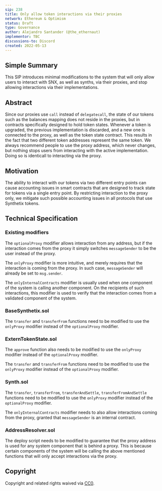 ```yaml
---
sip: 238
title: Only allow token interactions via their proxies
network: Ethereum & Optimism
status: Draft
type: Governance
author: Alejandro Santander (@the_ethernaut)
implementor: TBC
discussions-to: Discord
created: 2022-05-13
---
```


## Simple Summary

This SIP introduces minimal modifications to the system that will only allow users to interact with SNX, as well as synths, via their proxies, and stop allowing interactions via their implementations.

## Abstract

Since our proxies use `call` instead of `delegatecall`, the state of our tokens such as the balances mapping does not reside in the proxies, but in contracts specifically designed to hold token states. Whenever a token is upgraded, the previous implementation is discarded, and a new one is connected to the proxy, as well as the token state contract. This results in the fact that two different token addresses represent the same token. We always recommend people to use the proxy address, which never changes, but nothing stops users from interacting with the active implementation. Doing so is identicall to interacting via the proxy.

## Motivation

The ability to interact with our tokens via two different entry points can cause accounting issues in smart contracts that are designed to track state for tokens via a single entry point. By restricting interaction to the proxy only, we mitigate such possible accounting issues in all protocols that use Synthetix tokens.

## Technical Specification

<!--The technical specification should outline the public API of the changes proposed. That is, changes to any of the interfaces Synthetix currently exposes or the creations of new ones.-->

### Existing modifiers

The `optionalProxy` modifier allows interaction from any address, but if the interaction comes from the proxy it simply switches `messageSender` to be the user instead of the proxy.

The `onlyProxy` modifier is more intuitive, and merely requires that the interaction is coming from the proxy. In such case, `messageSender` will already be set to `msg.sender`.

The `onlyInternalContracts` modifier is usually used when one component of the system is calling another component. On the recipients of such interactions, this modifier is used to verify that the interaction comes from a validated component of the system.

### BaseSynthetix.sol

The `transfer` and `transferFrom` functions need to be modified to use the `onlyProxy` modifier instead of the `optionalProxy` modifier.

### ExternTokenState.sol

The `approve` function also needs to be modified to use the `onlyProxy` modifier instead of the `optionalProxy` modifier.

The `transfer` and `transferFrom` functions need to be modified to use the `onlyProxy` modifier instead of the `optionalProxy` modifier.

### Synth.sol

The `transfer`, `transferFrom`, `transferAndSettle`, `transferFromAndSettle` functions need to be modified to use the `onlyProxy` modifier instead of the `optionalProxy` modifier.

The `onlyInternalContracts` modifier needs to also allow interactions coming from the proxy, granted that `messageSender` is an internal contract.

### AddressResolver.sol

The deploy script needs to be modified to guarantee that the proxy address is used for any system component that is behind a proxy. This is because certain components of the system will be calling the above mentioned functions that will only accept interactions via the proxy.

## Copyright

Copyright and related rights waived via [CC0](https://creativecommons.org/publicdomain/zero/1.0/).
